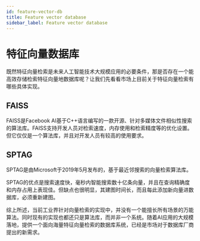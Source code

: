```yaml
---
id: feature-vector-db
title: Feature vector database
sidebar_label: Feature vector database
---
```


# 特征向量数据库

既然特征向量检索是未来人工智能技术大规模应用的必要条件，那是否存在一个能高效存储检索特征向量地数据库呢？让我们先看看市场上目前关于特征向量检索有哪些具体实现。

## FAISS

FAISS是Facebook AI基于C++语言编写的一款开源、针对多媒体文件相似性搜索的算法库。FAISS支持开发人员对检索速度，内存使用和检索精度等的优化设置。但它仅仅是一个算法库，并且对开发人员有较高的使用要求。

## SPTAG

SPTAG是由Microsoft于2019年5月发布的，基于最近邻搜索的向量检索算法库。

SPTAG的优点是搜索速度快，毫秒内智能搜索数十亿条向量，并且在查询精确度和内存占用上表现佳。但缺点也很明显，其建图时间长，而且每此添加新向量进数据库，必须重新建图。                     

综上所述，当前工业界针对向量检索的实现中，并没有一个能擅长所有场景的万能算法。同时现有的实现也都还只是算法库，而并非一个系统。随着AI应用的大规模落地，提供一个面向海量特征向量检索的数据库系统，已经是市场对于数据库厂商提出的新需求。
